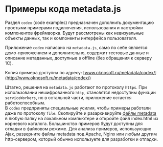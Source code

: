 # Примеры кода metadata.js
Раздел `codex` (code examples) предназначен дополнить документацию простыми примерами подключения, использования и настройки компонентов фреймворка. Будут рассмотрены как невизуальные объекты данных, так и компоненты интерфейса пользователя.
 
Приложение `codex` написано на `metadata.js`, само по себе является демо-приложением и дополнительно, содержит тестовые данные и описание метаданных, доступные в offline (без обращения к серверу 1С).

Копия примера доступна по адресу: [www.oknosoft.ru/metadata/codex/](http://www.oknosoft.ru/metadata/codex/)
  
Штатно, решения на `metadata.js` работают по протоколу `https`. При использовании нешифрованного `http`, становятся недоступны функции `serviceWorkers`, но в остальной части, приложение остается работоспособным.<br />В `codex` предприняты специальные усилия, чтобы примеры работали даже по протоколу `file`. Скопируйте и разархивируйте [файлы metadata](https://github.com/oknosoft/metadata.js/archive/master.zip) в любую папку на локальном компьютере и откройте файл index.html из корневого каталога. Большинство примеров будут доступны для отладки в файловом режиме. Для анализа примеров, использующих Ajax, разверните файлы metadata под Apache, Nginx или любым другим http-сервером, который обычно используете для разработки и отладки.

